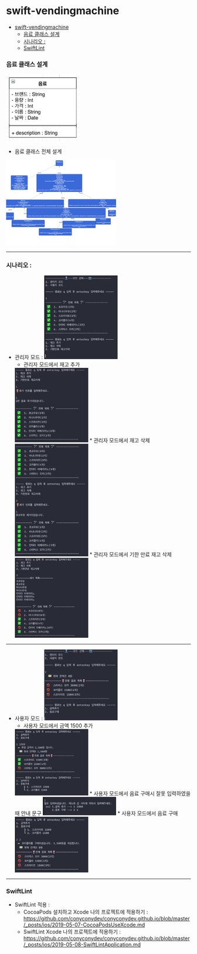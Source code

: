 # swift-vendingmachine

- [swift-vendingmachine](#swift-vendingmachine)
    - [음료 클래스 설계](#%EC%9D%8C%EB%A3%8C-%ED%81%B4%EB%9E%98%EC%8A%A4-%EC%84%A4%EA%B3%84)
    - [시나리오 :](#%EC%8B%9C%EB%82%98%EB%A6%AC%EC%98%A4)
    - [SwiftLint](#swiftlint)

### 음료 클래스 설계
<img src="./img/beverageClass01.png" width="200" style="max-width:100%;">

* 음료 클래스 전체 설계
<img src="./img/beverageClass.png" width="300" style="max-width:100%;">

----

### 시나리오 : 
* 관리자 모드 : 
    <img src="./img/Manager01.png" width="200" style="max-width:100%;">
    * 관리자 모드에서 재고 추가
    <img src="./img/Manager02.png" width="200" style="max-width:100%;">
    * 관리자 모드에서 재고 삭제
    <img src="./img/Manager03.png" width="200" style="max-width:100%;">
    * 관리자 모드에서 기한 만료 재고 삭제
    <img src="./img/Manager04.png" width="200" style="max-width:100%;">
----
  * 사용자 모드 : 
      <img src="./img/Customer02.png" width="200" style="max-width:100%;">
      * 사용자 모드에서 금액 1500 추가 
      <img src="./img/Customer03.png" width="200" style="max-width:100%;">
      * 사용자 모드에서 음료 구매시 잘못 입력하였을때 안내 문구
      <img src="./img/Customer04.png" width="200" style="max-width:100%;">
      * 사용자 모드에서 음료 구매
      <img src="./img/Customer01.png" width="200" style="max-width:100%;">

    
  ----  
### SwiftLint
* SwiftLint 적용 : 
  * CocoaPods 설치하고 Xcode 나의 프로젝트에 적용하기 : 
  https://github.com/conyconydev/conyconydev.github.io/blob/master/_posts/ios/2019-05-07-CocoaPodsUseXcode.md
  * SwiftLint Xcode 나의 프로젝트에 적용하기 :
  https://github.com/conyconydev/conyconydev.github.io/blob/master/_posts/ios/2019-05-08-SwiftLintApplication.md
